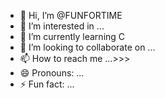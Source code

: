 - 👋 Hi, I’m @FUNFORTIME
- 👀 I’m interested in ...
- 🌱 I’m currently learning C
- 💞️ I’m looking to collaborate on ...
- 📫 How to reach me ...>>>
- 😄 Pronouns: ...
- ⚡ Fun fact: ...

<!---
FUNFORTIME/FUNFORTIME is a ✨ special ✨ repository because its `README.md` (this file) appears on your GitHub profile.
You can click the Preview link to take a look at your changes.
--->
